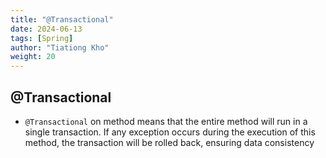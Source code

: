 ```yaml
---
title: "@Transactional"
date: 2024-06-13
tags: [Spring]
author: "Tiationg Kho"
weight: 20
---
```


## @Transactional

- `@Transactional` on method means that the entire method will run in a single transaction. If any exception occurs during the execution of this method, the transaction will be rolled back, ensuring data consistency